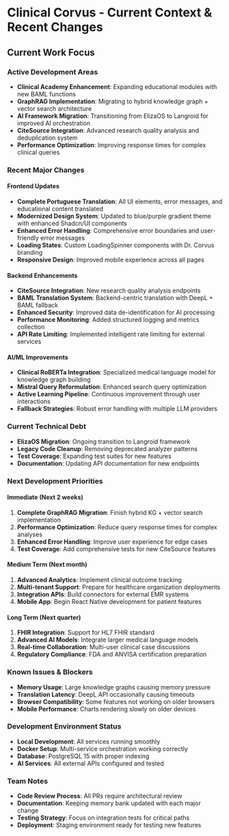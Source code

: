 # Clinical Corvus - Current Context & Recent Changes

## Current Work Focus

### Active Development Areas
- **Clinical Academy Enhancement**: Expanding educational modules with new BAML functions
- **GraphRAG Implementation**: Migrating to hybrid knowledge graph + vector search architecture
- **AI Framework Migration**: Transitioning from ElizaOS to Langroid for improved AI orchestration
- **CiteSource Integration**: Advanced research quality analysis and deduplication system
- **Performance Optimization**: Improving response times for complex clinical queries

### Recent Major Changes

#### Frontend Updates
- **Complete Portuguese Translation**: All UI elements, error messages, and educational content translated
- **Modernized Design System**: Updated to blue/purple gradient theme with enhanced Shadcn/UI components
- **Enhanced Error Handling**: Comprehensive error boundaries and user-friendly error messages
- **Loading States**: Custom LoadingSpinner components with Dr. Corvus branding
- **Responsive Design**: Improved mobile experience across all pages

#### Backend Enhancements
- **CiteSource Integration**: New research quality analysis endpoints
- **BAML Translation System**: Backend-centric translation with DeepL + BAML fallback
- **Enhanced Security**: Improved data de-identification for AI processing
- **Performance Monitoring**: Added structured logging and metrics collection
- **API Rate Limiting**: Implemented intelligent rate limiting for external services

#### AI/ML Improvements
- **Clinical RoBERTa Integration**: Specialized medical language model for knowledge graph building
- **Mistral Query Reformulation**: Enhanced search query optimization
- **Active Learning Pipeline**: Continuous improvement through user interactions
- **Fallback Strategies**: Robust error handling with multiple LLM providers

### Current Technical Debt
- **ElizaOS Migration**: Ongoing transition to Langroid framework
- **Legacy Code Cleanup**: Removing deprecated analyzer patterns
- **Test Coverage**: Expanding test suites for new features
- **Documentation**: Updating API documentation for new endpoints

### Next Development Priorities

#### Immediate (Next 2 weeks)
1. **Complete GraphRAG Migration**: Finish hybrid KG + vector search implementation
2. **Performance Optimization**: Reduce query response times for complex analyses
3. **Enhanced Error Handling**: Improve user experience for edge cases
4. **Test Coverage**: Add comprehensive tests for new CiteSource features

#### Medium Term (Next month)
1. **Advanced Analytics**: Implement clinical outcome tracking
2. **Multi-tenant Support**: Prepare for healthcare organization deployments
3. **Integration APIs**: Build connectors for external EMR systems
4. **Mobile App**: Begin React Native development for patient features

#### Long Term (Next quarter)
1. **FHIR Integration**: Support for HL7 FHIR standard
2. **Advanced AI Models**: Integrate larger medical language models
3. **Real-time Collaboration**: Multi-user clinical case discussions
4. **Regulatory Compliance**: FDA and ANVISA certification preparation

### Known Issues & Blockers
- **Memory Usage**: Large knowledge graphs causing memory pressure
- **Translation Latency**: DeepL API occasionally causing timeouts
- **Browser Compatibility**: Some features not working on older browsers
- **Mobile Performance**: Charts rendering slowly on older devices

### Development Environment Status
- **Local Development**: All services running smoothly
- **Docker Setup**: Multi-service orchestration working correctly
- **Database**: PostgreSQL 15 with proper indexing
- **AI Services**: All external APIs configured and tested

### Team Notes
- **Code Review Process**: All PRs require architectural review
- **Documentation**: Keeping memory bank updated with each major change
- **Testing Strategy**: Focus on integration tests for critical paths
- **Deployment**: Staging environment ready for testing new features